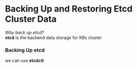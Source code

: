 # Backing Up and Restoring Etcd Cluster Data

_Why back up etcd?_ </br>
<b>etcd</b> is the backend data storage for K8s cluster

### Backing Up etcd 
we can use <b>etcdctl</b>